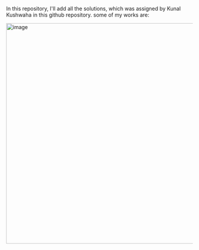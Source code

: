 In this repository, I'll add all the solutions, which was assigned 
by Kunal Kushwaha in this github repository.
some of my works are:

<img width="594" alt="image" src="https://github.com/mrishikadhinakaran/Java-DSA/assets/140330194/df482896-0ce1-4e45-b148-e28ba1c762d2">
